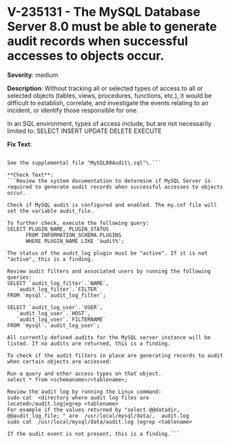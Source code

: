 # V-235131 - The MySQL Database Server 8.0 must be able to generate audit records when successful accesses to objects occur.

**Severity**: medium

**Description**:
Without tracking all or selected types of access to all or selected objects (tables, views, procedures, functions, etc.), it would be difficult to establish, correlate, and investigate the events relating to an incident, or identify those responsible for one. 

In an SQL environment, types of access include, but are not necessarily limited to:
SELECT
INSERT
UPDATE
DELETE
EXECUTE

**Fix Text**:
```Configure the MySQL Database Server to audit when successful accesses to objects occur\. 

See the supplemental file "MySQL80Audit\.sql"\.```

**Check Text**:
```Review the system documentation to determine if MySQL Server is required to generate audit records when successful accesses to objects occur.

Check if MySQL audit is configured and enabled. The my.cnf file will set the variable audit_file.

To further check, execute the following query: 
SELECT PLUGIN_NAME, PLUGIN_STATUS
      FROM INFORMATION_SCHEMA.PLUGINS
      WHERE PLUGIN_NAME LIKE 'audit%';

The status of the audit_log plugin must be "active". If it is not "active", this is a finding.

Review audit filters and associated users by running the following queries:
SELECT `audit_log_filter`.`NAME`,
   `audit_log_filter`.`FILTER`
FROM `mysql`.`audit_log_filter`;

SELECT `audit_log_user`.`USER`,
   `audit_log_user`.`HOST`,
   `audit_log_user`.`FILTERNAME`
FROM `mysql`.`audit_log_user`;

All currently defined audits for the MySQL server instance will be listed. If no audits are returned, this is a finding.

To check if the audit filters in place are generating records to audit when certain objects are accessed:

Run a query and other access types on that object.
select * from <schemaname>/<tablename>;

Review the audit log by running the Linux command:
sudo cat  <directory where audit log files are located>/audit.log|egrep <tablename>
For example if the values returned by "select @@datadir, @@audit_log_file; " are  /usr/local/mysql/data/,  audit.log 
sudo cat  /usr/local/mysql/data/audit.log |egrep <tablename>

If the audit event is not present, this is a finding.```
